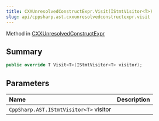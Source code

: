 ```yaml
---
title: CXXUnresolvedConstructExpr.Visit(IStmtVisitor<T>)
slug: api/cppsharp.ast.cxxunresolvedconstructexpr.visit
---
```

Method in [CXXUnresolvedConstructExpr](/api/cppsharp/ast/cxxunresolvedconstructexpr)

## Summary



```csharp
public override T Visit<T>(IStmtVisitor<T> visitor);
```

## Parameters

|Name|Description|
|:---|:---|
|`CppSharp.AST.IStmtVisitor<T>` visitor||


